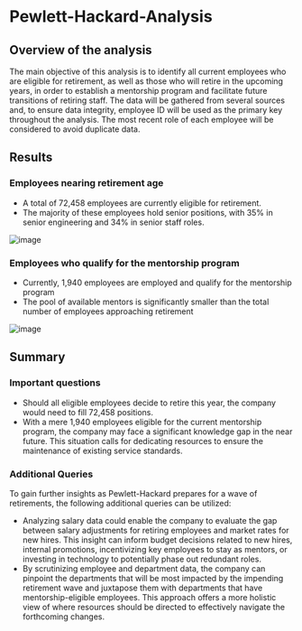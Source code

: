 # Pewlett-Hackard-Analysis
## Overview of the analysis

The main objective of this analysis is to identify all current employees who are eligible for retirement, as well as those who will retire in the upcoming years, in order to establish a mentorship program and facilitate future transitions of retiring staff. The data will be gathered from several sources and, to ensure data integrity, employee ID will be used as the primary key throughout the analysis. The most recent role of each employee will be considered to avoid duplicate data.

## Results

### Employees nearing retirement age
- A total of 72,458 employees are currently eligible for retirement.
- The majority of these employees hold senior positions, with 35% in senior engineering and 34% in senior staff roles.

![image](https://user-images.githubusercontent.com/117605658/235380141-a09ea22e-2c16-4a69-95c0-ac1c8205e5f4.png)



### Employees who qualify for the mentorship program
- Currently, 1,940 employees are employed and qualify for the mentorship program
- The pool of available mentors is significantly smaller than the total number of employees approaching retirement

![image](https://user-images.githubusercontent.com/117605658/235380373-d989fcda-64e4-46dd-868a-dabf7020c4c8.png)


## Summary

### Important questions
- Should all eligible employees decide to retire this year, the company would need to fill 72,458 positions.
- With a mere 1,940 employees eligible for the current mentorship program, the company may face a significant knowledge gap in the near future. This situation calls for dedicating resources to ensure the maintenance of existing service standards.

### Additional Queries
To gain further insights as Pewlett-Hackard prepares for a wave of retirements, the following additional queries can be utilized:

- Analyzing salary data could enable the company to evaluate the gap between salary adjustments for retiring employees and market rates for new hires. This insight can inform budget decisions related to new hires, internal promotions, incentivizing key employees to stay as mentors, or investing in technology to potentially phase out redundant roles.
- By scrutinizing employee and department data, the company can pinpoint the departments that will be most impacted by the impending retirement wave and juxtapose them with departments that have mentorship-eligible employees. This approach offers a more holistic view of where resources should be directed to effectively navigate the forthcoming changes.

